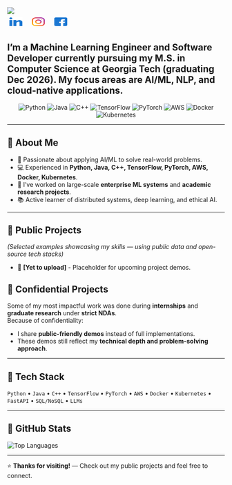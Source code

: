 

<div>
  <a href="https://git.io/typing-svg">
    <img src="https://readme-typing-svg.herokuapp.com/?lines=Hello,+There!+👋;This+is+Gagana+Dhanakoti........;Nice+to+meet+you!&color=8D139C&size=30">
  </a>
</div>

<a href="https://www.linkedin.com/in/gaganadhanakoti/" target="_blank">
<img src="https://github.com/GaganaDhanakoti/GaganaDhanakoti/blob/main/Images/Icon/Social/linked-in.svg" alt="Gagana Dhanakoti" height="20" width="30" style= "display: inline-block; margin: 5px;" /></a>
&nbsp;
<a href="https://www.instagram.com/gaganadhanakoti/" target="_blank">
<img src="https://github.com/GaganaDhanakoti/GaganaDhanakoti/blob/main/Images/Icon/Social/instagram.svg" alt="gaganadhanakoti" height="20" width="30" style= "display: inline-block; margin: 5px;"/></a>
&nbsp;
<a href="https://www.facebook.com/profile.php?id=100011399682891" target="_blank">
<img src="https://github.com/GaganaDhanakoti/GaganaDhanakoti/blob/main/Images/Icon/Social/facebook.svg" alt="gaganadhanakoti" height="20" width="30" style= "display: inline-block; margin: 5px;"/></a>
&nbsp;

I’m a Machine Learning Engineer and Software Developer currently pursuing my M.S. in Computer Science at Georgia Tech (graduating Dec 2026). My focus areas are **AI/ML**, **NLP**, and **cloud-native applications**.
---

<div align="center">
  <!-- Skill Badges -->
  <img src="https://img.shields.io/badge/Python-3.11-blue?style=flat-square&logo=python&logoColor=white" alt="Python" />
  <img src="https://img.shields.io/badge/Java-17-red?style=flat-square&logo=java&logoColor=white" alt="Java" />
  <img src="https://img.shields.io/badge/C++-17-lightgrey?style=flat-square&logo=c%2B%2B&logoColor=white" alt="C++" />
  <img src="https://img.shields.io/badge/TensorFlow-orange?style=flat-square&logo=tensorflow&logoColor=white" alt="TensorFlow" />
  <img src="https://img.shields.io/badge/PyTorch-red?style=flat-square&logo=pytorch&logoColor=white" alt="PyTorch" />
  <img src="https://img.shields.io/badge/AWS-cloud-orange?style=flat-square&logo=amazon-aws&logoColor=white" alt="AWS" />
  <img src="https://img.shields.io/badge/Docker-blue?style=flat-square&logo=docker&logoColor=white" alt="Docker" />
  <img src="https://img.shields.io/badge/Kubernetes-blue?style=flat-square&logo=kubernetes&logoColor=white" alt="Kubernetes" />
</div>

---

## 🔹 About Me
- 🌱 Passionate about applying AI/ML to solve real-world problems.
- 💻 Experienced in **Python, Java, C++, TensorFlow, PyTorch, AWS, Docker, Kubernetes**.
- 🤝 I’ve worked on large-scale **enterprise ML systems** and **academic research projects**.
- 📚 Active learner of distributed systems, deep learning, and ethical AI.

---


## 🔹 Public Projects
*(Selected examples showcasing my skills — using public data and open-source tech stacks)*  
- 🧠 **[Yet to upload]**  - Placeholder for upcoming project demos.


## 🔹 Confidential Projects
Some of my most impactful work was done during **internships** and **graduate research** under **strict NDAs**.  
Because of confidentiality:  
- I share **public-friendly demos** instead of full implementations.  
- These demos still reflect my **technical depth and problem-solving approach**.  

---

## 🔹 Tech Stack
`Python` • `Java` • `C++` • `TensorFlow` • `PyTorch` • `AWS` • `Docker` • `Kubernetes` • `FastAPI` • `SQL/NoSQL` • `LLMs`

---


## 🔹 GitHub Stats
<!--![GitHub stats](https://github-readme-stats.vercel.app/api?username=GaganaDhanakoti&show_icons=true&theme=tokyonight) 
-->
![Top Languages](https://github-readme-stats.vercel.app/api/top-langs/?username=GaganaDhanakoti&layout=compact&theme=tokyonight)

---

⭐ **Thanks for visiting!** — Check out my public projects and feel free to connect.




<!--
**GaganaDhanakoti/GaganaDhanakoti** is a ✨ _special_ ✨ repository because its `README.md` (this file) appears on your GitHub profile.

Here are some ideas to get you started:

- 🔭 I’m currently working on ...
- 🌱 I’m currently learning ...
- 👯 I’m looking to collaborate on ...
- 🤔 I’m looking for help with ...
- 💬 Ask me about ...
- 📫 How to reach me: ...
- 😄 Pronouns: ...
- ⚡ Fun fact: ...
-->
